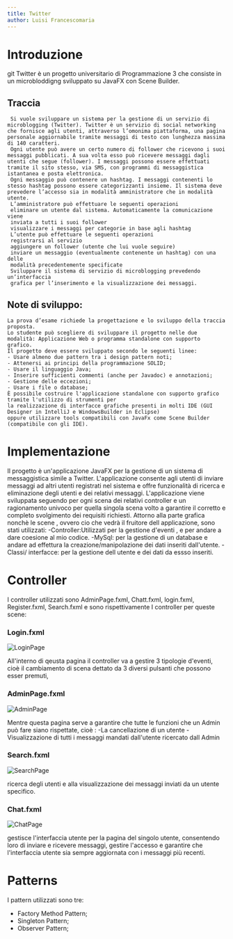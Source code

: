 ```yaml
---
title: Twitter
author: Luisi Francescomaria
---
```


# Introduzione

git Twitter è un progetto universitario di Programmazione 3 che consiste in un microbloddigng
    sviluppato su JavaFX con Scene Builder.

## Traccia

     Si vuole sviluppare un sistema per la gestione di un servizio di microblogging (Twitter). Twitter è un servizio di social networking che fornisce agli utenti, attraverso l’omonima piattaforma, una pagina personale aggiornabile tramite messaggi di testo con lunghezza massima di 140 caratteri.
     Ogni utente può avere un certo numero di follower che ricevono i suoi messaggi pubblicati. A sua volta esso può ricevere messaggi dagli utenti che segue (follower). I messaggi possono essere effettuati tramite il sito stesso, via SMS, con programmi di messaggistica istantanea e posta elettronica.
     Ogni messaggio può contenere un hashtag. I messaggi contenenti lo stesso hashtag possono essere categorizzanti insieme. Il sistema deve prevedere l’accesso sia in modalità amministratore che in modalità utente.
     L’amministratore può effettuare le seguenti operazioni
     eliminare un utente dal sistema. Automaticamente la comunicazione viene
     inviata a tutti i suoi follower
     visualizzare i messaggi per categorie in base agli hashtag
     L’utente può effettuare le seguenti operazioni
     registrarsi al servizio
     aggiungere un follower (utente che lui vuole seguire)
     inviare un messaggio (eventualmente contenente un hashtag) con una delle
     modalità precedentemente specificate
     Sviluppare il sistema di servizio di microblogging prevedendo un’interfaccia
     grafica per l’inserimento e la visualizzazione dei messaggi.

## Note di sviluppo:

    La prova d’esame richiede la progettazione e lo sviluppo della traccia proposta.
    Lo studente può scegliere di sviluppare il progetto nelle due modalità: Applicazione Web o programma standalone con supporto grafico.
    Il progetto deve essere sviluppato secondo le seguenti linee:
    - Usare almeno due pattern tra i design pattern noti;
    - Attenersi ai principi della programmazione SOLID;
    - Usare il linguaggio Java;
    - Inserire sufficienti commenti (anche per Javadoc) e annotazioni;
    - Gestione delle eccezioni;
    - Usare i file o database;
    È possibile costruire l'applicazione standalone con supporto grafico tramite l'utilizzo di strumenti per
    la realizzazione di interfacce grafiche presenti in molti IDE (GUI Designer in IntelliJ e WindowsBuilder in Eclipse)
    oppure utilizzare tools compatibili con JavaFx come Scene Builder (compatibile con gli IDE).

# Implementazione

Il progetto è un'applicazione JavaFX per la gestione di un sistema di messaggistica 
simile a Twitter. L'applicazione consente agli utenti di inviare messaggi ad altri utenti registrati nel sistema e  offre funzionalità di ricerca e eliminazione degli utenti e dei relativi messaggi.
    L'applicazione viene sviluppata seguendo per ogni scena dei relativi controller e un ragionamento 
    univoco per quella singola scena volto a garantire il corretto e completo svolgimento dei requisiti richiesti.
    Attorno alla parte grafica nonchè le scene , ovvero cio che vedrà il fruitore dell applicazione, sono stati utilizzati:
    -Controller:Utilizzati per la gestione d'eventi , e per andare a dare coesione al mio codice.
    -MySql: per la gestione di un database e andare ad effettura la creazione/manipolazione dei dati inseriti dall'utente.
    - Classi/ interfacce: per la gestione dell utente e dei dati da essso inseriti.
 
# Controller
I controller utilizzati sono AdminPage.fxml, Chatt.fxml, login.fxml, Register.fxml, Search.fxml e sono rispettivamente I controller per queste scene:
### Login.fxml
![LoginPage](login.png)

All'interno di qeusta pagina il controller va a gestire 3 tipologie d'eventi, cioè il cambiamento di scena dettato da 3 diversi pulsanti che possono esser premuti, 


### AdminPage.fxml
![AdminPage](Admin_page.png)

Mentre questa pagina serve a garantire che tutte le funzioni che un Admin può fare siano rispettate, 
cioè : 
-La cancellazione di un utente
-Visualizzazione di tutti i messaggi mandati dall'utente ricercato dall Admin

### Search.fxml
![SearchPage](Search.png)

ricerca degli utenti e alla visualizzazione dei messaggi inviati da un utente specifico.


### Chat.fxml
![ChatPage](chat.png)

gestisce l'interfaccia utente per la pagina del singolo utente, consentendo loro di inviare e ricevere messaggi, gestire l'accesso e garantire che l'interfaccia utente sia sempre aggiornata con i messaggi più recenti.

# Patterns
I pattern utilizzati sono tre:
- Factory Method Pattern;
- Singleton  Pattern;
- Observer Pattern;
